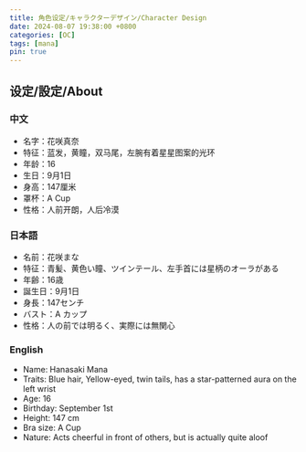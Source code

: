 ```yaml
---
title: 角色设定/キャラクターデザイン/Character Design
date: 2024-08-07 19:38:00 +0800
categories: [OC]
tags: [mana]
pin: true
---
```


## 设定/設定/About

### 中文

- 名字：花咲真奈
- 特征：蓝发，黄瞳，双马尾，左腕有着星星图案的光环
- 年龄：16
- 生日：9月1日
- 身高：147厘米
- 罩杯：A Cup
- 性格：人前开朗，人后冷漠

### 日本語

- 名前：花咲まな
- 特征：青髪、黄色い瞳、ツインテール、左手首には星柄のオーラがある
- 年齢：16歳
- 誕生日：9月1日
- 身長：147センチ
- バスト：A カップ
- 性格：人の前では明るく、実際には無関心

### English

- Name: Hanasaki Mana
- Traits: Blue hair, Yellow-eyed, twin tails, has a star-patterned aura on the left wrist
- Age: 16
- Birthday: September 1st
- Height: 147 cm
- Bra size: A Cup
- Nature: Acts cheerful in front of others, but is actually quite aloof

